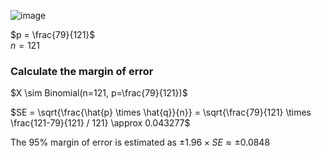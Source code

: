 
![image](https://github.com/user-attachments/assets/72ab792f-9be0-4e5b-a7c0-40f79d6e4d09)

$p = \frac{79}{121}$  
$n = 121$  


### Calculate the margin of error

$X \sim Binomial(n=121, p=\frac{79}{121})$  

$SE = \sqrt{\frac{\hat{p} \times \hat{q}}{n}} = \sqrt{\frac{79}{121} \times \frac{121-79}{121} / 121} \approx 0.043277$

The 95% margin of error is estimated as $\pm 1.96 \times SE \approx \pm 0.0848$

